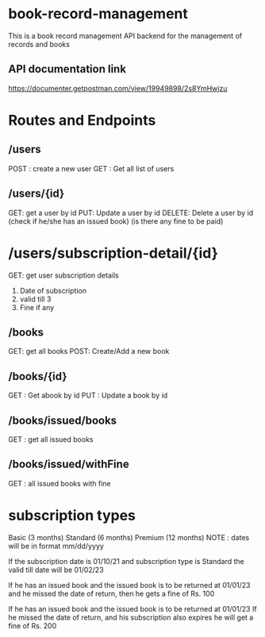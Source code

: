 # book-record-management 

This is a book record management API backend for the management of records and books 

## API documentation link 

https://documenter.getpostman.com/view/19949898/2s8YmHwjzu

# Routes and Endpoints



## /users
POST : create a new user 
GET : Get all list of users

## /users/{id}

GET: get a user by id
PUT: Update a user by id
DELETE: Delete a user by id (check if he/she has an issued book) (is there any fine to be paid)

# /users/subscription-detail/{id}
GET: get user subscription details
1. Date of subscription
2. valid till 3
3. Fine if any 

## /books

GET: get all books
POST: Create/Add a new book

## /books/{id}
GET : Get abook by id
PUT : Update a book by id

## /books/issued/books
GET : get all issued books

## /books/issued/withFine
GET :  all issued books with fine

# subscription types
Basic (3 months)
Standard (6 months)
Premium  (12 months)
NOTE : dates will be in format mm/dd/yyyy

If the subscription date is 01/10/21
and subscription type is Standard
the valid till date will be 01/02/23

If he has an issued book and the issued book is to be returned at 01/01/23
and he missed the date of return, then he gets a fine of Rs. 100

If he has an issued book and the issued book is to be returned at 01/01/23
If he missed the date of return, and his subscription also expires he will get a fine of Rs. 200


